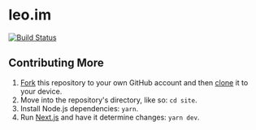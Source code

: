 # leo.im

[![Build Status](https://circleci.com/gh/leo/site.svg?&style=shield)](https://circleci.com/gh/leo/site)

## Contributing More

1. [Fork](https://help.github.com/articles/fork-a-repo) this repository to your own GitHub account and then [clone](https://help.github.com/articles/cloning-a-repository) it to your device.
2. Move into the repository's directory, like so: `cd site`.
3. Install Node.js dependencies: `yarn`.
4. Run [Next.js](https://github.com/zeit/next.js) and have it determine changes: `yarn dev`.
